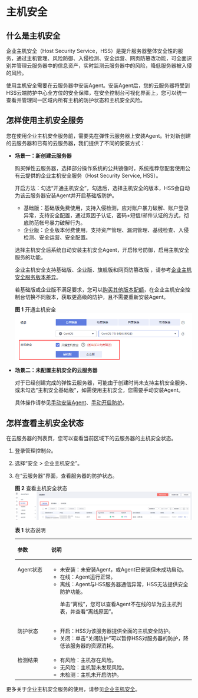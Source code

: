 # 主机安全<a name="ZH-CN_TOPIC_0206596990"></a>

## 什么是主机安全<a name="zh-cn_topic_0141767300_section6946111461512"></a>

企业主机安全（Host Security Service，HSS）是提升服务器整体安全性的服务，通过主机管理、风险防御、入侵检测、安全运营、网页防篡改功能，可全面识别并管理云服务器中的信息资产，实时监测云服务器中的风险，降低服务器被入侵的风险。

使用主机安全需要在云服务器中安装Agent。安装Agent后，您的云服务器将受到HSS云端防护中心全方位的安全保障，在安全控制台可视化界面上，您可以统一查看并管理同一区域内所有主机的防护状态和主机安全风险。

## 怎样使用主机安全服务<a name="section028134814389"></a>

您在使用企业主机安全服务前，需要先在弹性云服务器上安装Agent。针对新创建的云服务器和已有的云服务器，我们提供了不同的安装方式：

-   **场景一：新创建云服务器**

    购买弹性云服务器，选择部分操作系统的公共镜像时，系统推荐您配套使用公有云提供的企业主机安全服务（Host Security Service, HSS）。

    开启方法：勾选“开通主机安全”，勾选后，选择主机安全的版本，HSS会自动为该云服务器安装Agent并开启基础版防护。

    -   基础版：基础版免费使用，支持入侵检测，应对账户暴力破解、账户登录异常，支持安全配置，通过双因子认证，密码+短信/邮件认证的方式，彻底防范帐号暴力破解行为。
    -   企业版：企业版本付费使用，支持资产管理、漏洞管理、基线检查、入侵检测、安全运营、安全配置。

    选择主机安全后系统自动安装主机安全Agent，开启帐号防御，启用主机安全服务的功能。

    企业主机安全支持基础版、企业版、旗舰版和网页防篡改版 ，请参考[企业主机安全服务版本差异](https://support.huaweicloud.com/productdesc-hss/hss_01_0136.html)。

    若基础版或企业版不满足要求，您可以[购买其他版本配额](https://support.huaweicloud.com/usermanual-hss/hss_01_0229.html)，在企业主机安全控制台切换不同版本，获取更高级的防护，且不需要重新安装Agent。

    **图 1**  开通主机安全<a name="fig5630131510550"></a>  
    ![](figures/开通主机安全-16.png "开通主机安全-16")

-   **场景二：未配置主机安全的云服务器**

    对于已经创建完成的弹性云服务器，可能由于创建时尚未支持主机安全服务、或未勾选“主机安全基础版”，如需使用主机安全，您需要手动安装Agent。

    具体操作请参见[手动安装Agent](https://support.huaweicloud.com/usermanual-hss/hss_01_0234.html)、[手动开启防护](https://support.huaweicloud.com/usermanual-hss/hss_01_0230.html)。


## 怎样查看主机安全状态<a name="section1231113458914"></a>

在云服务器的列表页，您可以查看当前区域下的云服务器的主机安全状态。

1.  登录管理控制台。
2.  选择“安全 \> 企业主机安全”。
3.  在“云服务器”界面，查看服务器的防护状态。

    **图 2**  查看主机安全状态<a name="fig10345815205611"></a>  
    ![](figures/查看主机安全状态.png "查看主机安全状态")

    **表 1**  状态说明

    <a name="table1247193655710"></a>
    <table><thead align="left"><tr id="row84873614571"><th class="cellrowborder" valign="top" width="19.05%" id="mcps1.2.3.1.1"><p id="p44863685717"><a name="p44863685717"></a><a name="p44863685717"></a>参数</p>
    </th>
    <th class="cellrowborder" valign="top" width="80.95%" id="mcps1.2.3.1.2"><p id="p94863615719"><a name="p94863615719"></a><a name="p94863615719"></a>说明</p>
    </th>
    </tr>
    </thead>
    <tbody><tr id="row34819364575"><td class="cellrowborder" valign="top" width="19.05%" headers="mcps1.2.3.1.1 "><p id="p174893645717"><a name="p174893645717"></a><a name="p174893645717"></a>Agent状态</p>
    </td>
    <td class="cellrowborder" valign="top" width="80.95%" headers="mcps1.2.3.1.2 "><a name="ul103471113205817"></a><a name="ul103471113205817"></a><ul id="ul103471113205817"><li>未安装：未安装Agent，或Agent已安装但未成功启动。</li><li>在线：Agent运行正常。</li><li>离线：Agent与HSS服务器通信异常，HSS无法提供安全防护功能。<p id="p133473136581"><a name="p133473136581"></a><a name="p133473136581"></a>单击“离线”，您可以查看Agent不在线的华为云主机列表，并查看“离线原因”。</p>
    </li></ul>
    </td>
    </tr>
    <tr id="row124883617572"><td class="cellrowborder" valign="top" width="19.05%" headers="mcps1.2.3.1.1 "><p id="p164803619576"><a name="p164803619576"></a><a name="p164803619576"></a>防护状态</p>
    </td>
    <td class="cellrowborder" valign="top" width="80.95%" headers="mcps1.2.3.1.2 "><a name="ul19463397580"></a><a name="ul19463397580"></a><ul id="ul19463397580"><li>开启：HSS为该服务器提供全面的主机安全防护。</li><li>关闭：单击“关闭防护”可以暂停HSS对服务器的防护，降低该服务器的资源消耗。</li></ul>
    </td>
    </tr>
    <tr id="row14813369578"><td class="cellrowborder" valign="top" width="19.05%" headers="mcps1.2.3.1.1 "><p id="p164810362579"><a name="p164810362579"></a><a name="p164810362579"></a>检测结果</p>
    </td>
    <td class="cellrowborder" valign="top" width="80.95%" headers="mcps1.2.3.1.2 "><a name="ul198495145820"></a><a name="ul198495145820"></a><ul id="ul198495145820"><li>有风险：主机存在风险。</li><li>无风险：主机暂未发现风险。</li><li>未检测：主机未开启防护。</li></ul>
    </td>
    </tr>
    </tbody>
    </table>


更多关于企业主机安全服务的使用，请参见[企业主机安全](https://support.huaweicloud.com/hss/index.html)。

